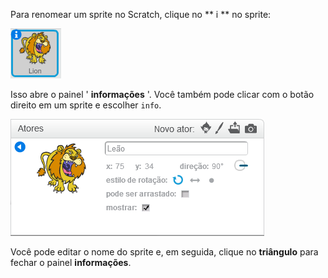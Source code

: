 Para renomear um sprite no Scratch, clique no ** i ** no sprite:

![captura de tela](images/rename-info.png)

Isso abre o painel ' **informações** '. Você também pode clicar com o botão direito em um sprite e escolher ` info `.

![captura de tela](images/rename-change.png)

Você pode editar o nome do sprite e, em seguida, clique no **triângulo** para fechar o painel **informações**.